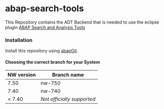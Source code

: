 # abap-search-tools

This Repository contains the ADT Backend that is needed to use the eclipse plugin
[ABAP Search and Analysis Tools](https://www.github.com/stockbal/abap-search-tools-ui)

### Installation

Install this repository using [abapGit](https://github.com/larshp/abapGit#abapgit).

#### Choosing the correct branch for your System

NW version|Branch name
----------|-----------
7.50|nw-750
7.40|nw-740
< 7.40|*Not officially supported*
